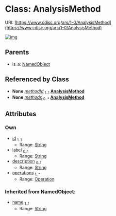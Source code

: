 
# Class: AnalysisMethod




URI: [https://www.cdisc.org/ars/1-0/AnalysisMethod](https://www.cdisc.org/ars/1-0/AnalysisMethod)


[![img](https://yuml.me/diagram/nofunky;dir:TB/class/[Operation],[NamedObject],[Operation]<operations%201..*-++[AnalysisMethod&#124;id:string;label:string%20%3F;description:string%20%3F;name(i):string],[Analysis]-%20methodId%201..1>[AnalysisMethod],[ReportingEvent]++-%20methods%200..*>[AnalysisMethod],[NamedObject]^-[AnalysisMethod],[ReportingEvent],[Analysis])](https://yuml.me/diagram/nofunky;dir:TB/class/[Operation],[NamedObject],[Operation]<operations%201..*-++[AnalysisMethod&#124;id:string;label:string%20%3F;description:string%20%3F;name(i):string],[Analysis]-%20methodId%201..1>[AnalysisMethod],[ReportingEvent]++-%20methods%200..*>[AnalysisMethod],[NamedObject]^-[AnalysisMethod],[ReportingEvent],[Analysis])

## Parents

 *  is_a: [NamedObject](NamedObject.md)

## Referenced by Class

 *  **None** *[methodId](methodId.md)*  <sub>1..1</sub>  **[AnalysisMethod](AnalysisMethod.md)**
 *  **None** *[methods](methods.md)*  <sub>0..\*</sub>  **[AnalysisMethod](AnalysisMethod.md)**

## Attributes


### Own

 * [id](id.md)  <sub>1..1</sub>
     * Range: [String](types/String.md)
 * [label](label.md)  <sub>0..1</sub>
     * Range: [String](types/String.md)
 * [description](description.md)  <sub>0..1</sub>
     * Range: [String](types/String.md)
 * [operations](operations.md)  <sub>1..\*</sub>
     * Range: [Operation](Operation.md)

### Inherited from NamedObject:

 * [name](name.md)  <sub>1..1</sub>
     * Range: [String](types/String.md)
